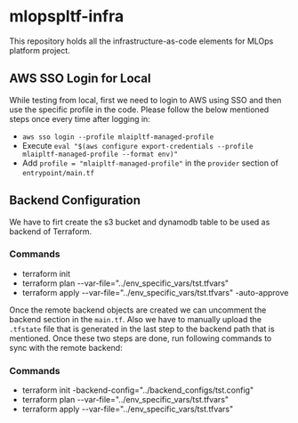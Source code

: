 # mlopspltf-infra
This repository holds all the infrastructure-as-code elements for MLOps platform project.


## AWS SSO Login for Local

While testing from local, first we need to login to AWS using SSO and then use the specific profile in the code.
Please follow the below mentioned steps once every time after logging in:
- `aws sso login --profile mlaipltf-managed-profile`
- Execute `eval "$(aws configure export-credentials --profile mlaipltf-managed-profile --format env)"`
- Add `profile = "mlaipltf-managed-profile"` in the `provider` section of `entrypoint/main.tf`


## Backend Configuration
We have to firt create the s3 bucket and dynamodb table to be used as backend of Terraform.
### Commands
- terraform init
- terraform plan --var-file="../env_specific_vars/tst.tfvars"
- terraform apply --var-file="../env_specific_vars/tst.tfvars" -auto-approve

Once the remote backend objects are created we can uncomment the backend section in the `main.tf`.
Also we have to manually upload the `.tfstate` file that is generated in the last step to the backend path that is mentioned.
Once these two steps are done, run following commands to sync with the remote backend:
### Commands
- terraform init -backend-config="../backend_configs/tst.config"
- terraform plan --var-file="../env_specific_vars/tst.tfvars"
- terraform apply --var-file="../env_specific_vars/tst.tfvars"